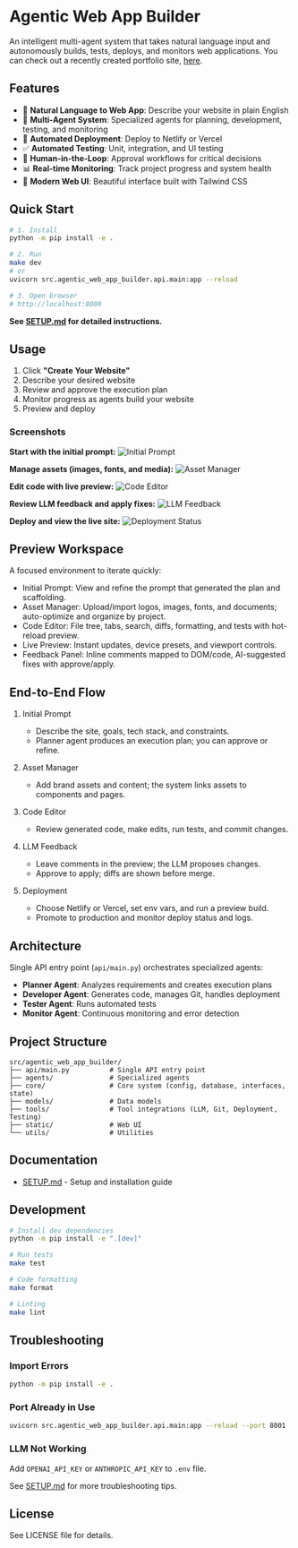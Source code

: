 # Agentic Web App Builder

An intelligent multi-agent system that takes natural language input and autonomously builds, tests, deploys, and monitors web applications. You can check out a recently created portfolio site, [here](https://frolicking-kulfi-040bca.netlify.app).

## Features

- 🤖 **Natural Language to Web App**: Describe your website in plain English
- 🧠 **Multi-Agent System**: Specialized agents for planning, development, testing, and monitoring
- 🚀 **Automated Deployment**: Deploy to Netlify or Vercel
- ✅ **Automated Testing**: Unit, integration, and UI testing
- 👤 **Human-in-the-Loop**: Approval workflows for critical decisions
- 📊 **Real-time Monitoring**: Track project progress and system health
- 🎨 **Modern Web UI**: Beautiful interface built with Tailwind CSS

## Quick Start

```bash
# 1. Install
python -m pip install -e .

# 2. Run
make dev
# or
uvicorn src.agentic_web_app_builder.api.main:app --reload

# 3. Open browser
# http://localhost:8000
```

**See [SETUP.md](SETUP.md) for detailed instructions.**

## Usage

1. Click **"Create Your Website"**
2. Describe your desired website
3. Review and approve the execution plan
4. Monitor progress as agents build your website
5. Preview and deploy

### Screenshots

**Start with the initial prompt:**
![Initial Prompt](Screenshots/Fill-In-Details.png)

**Manage assets (images, fonts, and media):**
![Asset Manager](Screenshots/Asset-Manager.png)

**Edit code with live preview:**
![Code Editor](Screenshots/Code-Editor.png)

**Review LLM feedback and apply fixes:**
![LLM Feedback](Screenshots/Feedback-and-Preview.png)

**Deploy and view the live site:**
![Deployment Status](Screenshots/Deployed-Site.png)

## Preview Workspace

A focused environment to iterate quickly:

- Initial Prompt: View and refine the prompt that generated the plan and scaffolding.
- Asset Manager: Upload/import logos, images, fonts, and documents; auto-optimize and organize by project.
- Code Editor: File tree, tabs, search, diffs, formatting, and tests with hot-reload preview.
- Live Preview: Instant updates, device presets, and viewport controls.
- Feedback Panel: Inline comments mapped to DOM/code, AI-suggested fixes with approve/apply.

## End-to-End Flow

1. Initial Prompt

   - Describe the site, goals, tech stack, and constraints.
   - Planner agent produces an execution plan; you can approve or refine.

2. Asset Manager

   - Add brand assets and content; the system links assets to components and pages.

3. Code Editor

   - Review generated code, make edits, run tests, and commit changes.

4. LLM Feedback

   - Leave comments in the preview; the LLM proposes changes.
   - Approve to apply; diffs are shown before merge.

5. Deployment
   - Choose Netlify or Vercel, set env vars, and run a preview build.
   - Promote to production and monitor deploy status and logs.

## Architecture

Single API entry point (`api/main.py`) orchestrates specialized agents:

- **Planner Agent**: Analyzes requirements and creates execution plans
- **Developer Agent**: Generates code, manages Git, handles deployment
- **Tester Agent**: Runs automated tests
- **Monitor Agent**: Continuous monitoring and error detection

## Project Structure

```
src/agentic_web_app_builder/
├── api/main.py          # Single API entry point
├── agents/              # Specialized agents
├── core/                # Core system (config, database, interfaces, state)
├── models/              # Data models
├── tools/               # Tool integrations (LLM, Git, Deployment, Testing)
├── static/              # Web UI
└── utils/               # Utilities
```

## Documentation

- [SETUP.md](SETUP.md) - Setup and installation guide

## Development

```bash
# Install dev dependencies
python -m pip install -e ".[dev]"

# Run tests
make test

# Code formatting
make format

# Linting
make lint
```

## Troubleshooting

### Import Errors

```bash
python -m pip install -e .
```

### Port Already in Use

```bash
uvicorn src.agentic_web_app_builder.api.main:app --reload --port 8001
```

### LLM Not Working

Add `OPENAI_API_KEY` or `ANTHROPIC_API_KEY` to `.env` file.

See [SETUP.md](SETUP.md) for more troubleshooting tips.

## License

See LICENSE file for details.
